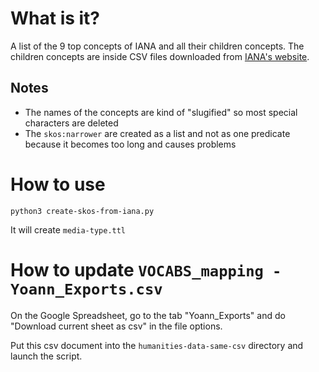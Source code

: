 # What is it?
A list of the 9 top concepts of IANA and all their children concepts. The children concepts are inside CSV files 
downloaded from [IANA's website](https://www.iana.org/assignments/media-types/media-types.xhtml).

## Notes
- The names of the concepts are kind of "slugified" so most special characters are deleted
- The `skos:narrower` are created as a list and not as one predicate because it becomes too long and causes problems

# How to use
`python3 create-skos-from-iana.py`

It will create `media-type.ttl`

# How to update `VOCABS_mapping - Yoann_Exports.csv`
On the Google Spreadsheet, go to the tab "Yoann_Exports" and do "Download current sheet as csv" in the file options.

Put this csv document into the `humanities-data-same-csv` directory and launch the script.